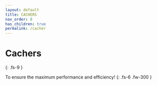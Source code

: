 ```yaml
---
layout: default
title: CACHERS
nav_order: 8
has_children: true
permalink: /cacher
---
```


# Cachers
{: .fs-9 }

To ensure the maximum performance and efficiency!
{: .fs-6 .fw-300 }